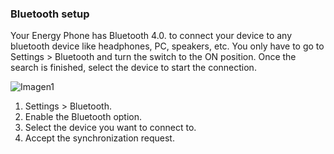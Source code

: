 ### Bluetooth setup

Your Energy Phone has Bluetooth 4.0. to connect your device to any bluetooth device like headphones, PC, speakers, etc.  You only have to go to Settings > Bluetooth and turn the switch to the ON position. Once the search is finished, select the device to start
the connection.

![Imagen1](http://static.energysistem.com/images/manuals/39976/54dca1a47ee98.jpg)

1. Settings > Bluetooth.
2. Enable the Bluetooth option.
3. Select the device you want to connect to.
4. Accept the synchronization request.
